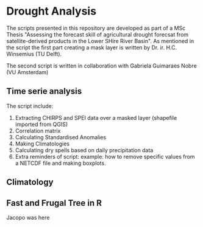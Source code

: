 # Drought Analysis
The scripts presented in this repository are developed as part of a MSc Thesis "Assessing the forecast skill of agricultural drought forecsat from satellite-derived products in the Lower SHire River Basin". As mentioned in the script the first part creating a mask layer is written by Dr. ir. H.C. Winsemius (TU Delft). 

The second script is written in collaboration with Gabriela Guimaraes Nobre (VU Amsterdam)

## Time serie analysis
The script include: 

1. Extracting CHIRPS and SPEI data over a masked layer (shapefile imported from QGIS)
2. Correlation matrix
3. Calculating Standardised Anomalies
4. Making Climatologies
5. Calculating dry spells based on daily precipitation data
6. Extra reminders of script: 
   example: how to remove specific values from a NETCDF file and making boxplots. 
   
 ## Climatology
 
 ## Fast and Frugal Tree in R
 
Jacopo was here
